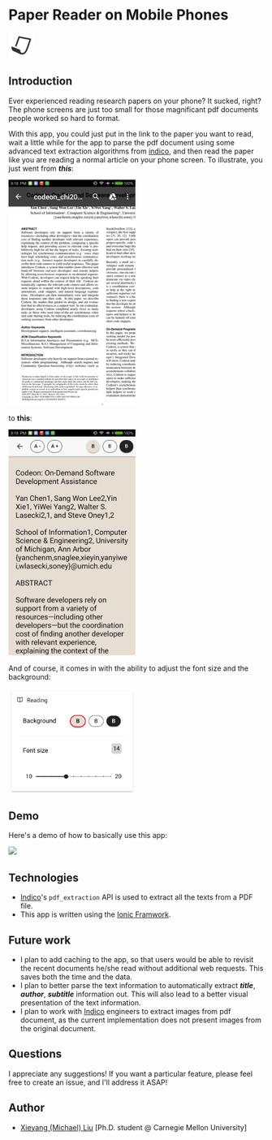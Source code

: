 # Paper Reader on Mobile Phones

<img width="50" src="preview/icon.png"/>

## Introduction

Ever experienced reading research papers on your phone? It sucked, right? The phone screens are just too small for those magnificant pdf documents people worked so hard to format.

With this app, you could just put in the link to the paper you want to read, wait a little while for the app to parse the pdf document using some advanced text extraction algorithms from [indico](indico.com), and then read the paper like you are reading a normal article on your phone screen. To illustrate, you just went from ***this***:

<img width="250" src="preview/reading-pdf.jpg" />

to **this**:

<img width="250" src="preview/reading-parsed-pdf.jpg" />

And of course, it comes in with the ability to adjust the font size and the background:

<img width="250" src="preview/settings.png" />

## Demo
Here's a demo of how to basically use this app:

<img width="250" src="preview/demo.gif" />


## Technologies

- [Indico](https://indico.io)'s `pdf_extraction` API is used to extract all the texts from a PDF file.
- This app is written using the [Ionic Framwork](https://ionicframework.com).


## Future work

- I plan to add caching to the app, so that users would be able to revisit the recent documents he/she read without additional web requests. This saves both the time and the data.
- I plan to better parse the text information to automatically extract ***title***, ***author***, ***subtitle*** information out. This will also lead to a better visual presentation of the text information.
- I plan to work with [Indico](https://indico.io) engineers to extract images from pdf document, as the current implementation does not present images from the original document. 

## Questions

I appreciate any suggestions! If you want a particular feature, please feel free to create an issue, and I'll address it ASAP!


## Author

- [Xieyang (Michael) Liu](https://lxieyang.github.io)     [Ph.D. student @ Carnegie Mellon University]